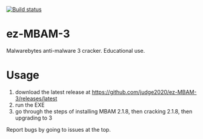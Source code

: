 [![Build status](https://ci.appveyor.com/api/projects/status/hpshwpesqq204bud/branch/master?svg=true)](https://ci.appveyor.com/project/judge2020/ez-mbam-3/branch/master)

# ez-MBAM-3
Malwarebytes anti-malware 3 cracker. Educational use. 

# Usage
1. download the latest release at https://github.com/judge2020/ez-MBAM-3/releases/latest
2. run the EXE
3. go through the steps of installing MBAM 2.1.8, then cracking 2.1.8, then upgrading to 3

Report bugs by going to issues at the top.
